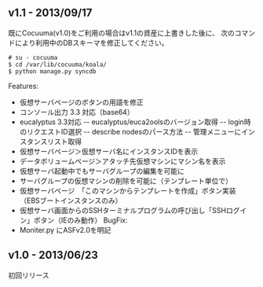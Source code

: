 ## v1.1 - 2013/09/17
既にCocuuma(v1.0)をご利用の場合はv1.1の資産に上書きした後に、
次のコマンドにより利用中のDBスキーマを修正してください。
```lang
# su - cocuuma
$ cd /var/lib/cocuuma/koala/
$ python manage.py syncdb
```

Features:
  - 仮想サーバページのボタンの用語を修正
  - コンソール出力 3.3 対応（base64）
  - eucalyptus 3.3対応
  -- eucalyptus/euca2oolsのバージョン取得
  -- login時のリクエストID選択
  -- describe nodesのパース方法
  -- 管理メニューにインスタンスリスト取得
  - 仮想サーバページ＞仮想サーバ名にインスタンスIDを表示
  - データボリュームページ＞アタッチ先仮想マシンにマシン名を表示
  - 仮想サーバ起動中でもサーバグループの編集を可能に
  - サーバグループの仮想マシンの削除を可能に（テンプレート単位で）
  - 仮想サーバページ　「このマシンからテンプレートを作成」ボタン実装（EBSブートインスタンスのみ）
  - 仮想サーバ画面からのSSHターミナルプログラムの呼び出し「SSHログイン」ボタン（IEのみ動作）
BugFix:
  - Moniter.py にASFv2.0を明記

## v1.0 - 2013/06/23
初回リリース
